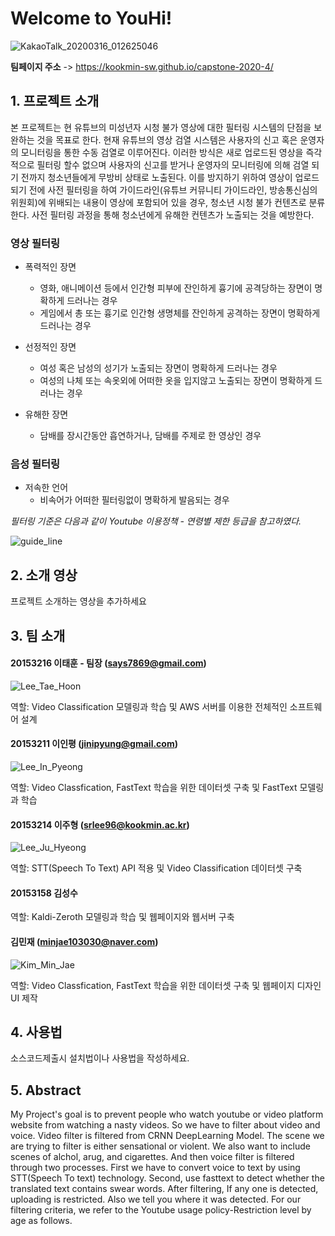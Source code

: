 
# Welcome to YouHi! 


![KakaoTalk_20200316_012625046](https://user-images.githubusercontent.com/43363576/76705711-435f6e80-6725-11ea-92ca-9860ca88fb0a.png)


**팀페이지 주소** -> https://kookmin-sw.github.io/capstone-2020-4/

## 1. 프로젝트 소개

본 프로젝트는 현 유튜브의 미성년자 시청 불가 영상에 대한 필터링 시스템의 단점을 보완하는 것을 목표로 한다. 현재 유튜브의 영상 검열 시스템은 사용자의 신고 혹은 운영자의 모니터링을 통한 수동 검열로 이루어진다. 이러한 방식은 새로 업로드된 영상을 즉각적으로 필터링 할수 없으며 사용자의 신고를 받거나 운영자의 모니터링에 의해 검열 되기 전까지 청소년들에게 무방비 상태로 노출된다. 이를 방지하기 위하여 영상이 업로드되기 전에 사전 필터링을 하여 가이드라인(유튜브 커뮤니티 가이드라인, 방송통신심의위원회)에 위배되는 내용이 영상에 포함되어 있을 경우, 청소년 시청 불가 컨텐츠로 분류한다. 사전 필터링 과정을 통해 청소년에게 유해한 컨텐츠가 노출되는 것을 예방한다.  

### 영상 필터링
* 폭력적인 장면
   * 영화, 애니메이션 등에서 인간형 피부에 잔인하게 흉기에 공격당하는 장면이 명확하게 드러나는 경우 
   * 게임에서 총 또는 흉기로 인간형 생명체를 잔인하게 공격하는 장면이 명확하게 드러나는 경우

* 선정적인 장면
   * 여성 혹은 남성의 성기가 노출되는 장면이 명확하게 드러나는 경우
   * 여성의 나체 또는 속옷외에 어떠한 옷을 입지않고 노출되는 장면이 명확하게 드러나는 경우
   
* 유해한 장면
   * 담배를 장시간동안 흡연하거나, 담배를 주제로 한 영상인 경우
   
### 음성 필터링
* 저속한 언어
   * 비속어가 어떠한 필터링없이 명확하게 발음되는 경우      

_필터링 기준은 다음과 같이 Youtube 이용정책 - 연령별 제한 등급을 참고하였다._   

![guide_line](https://user-images.githubusercontent.com/43363576/76705513-de574900-6723-11ea-89ee-8fc098de78bb.png)

## 2. 소개 영상

프로젝트 소개하는 영상을 추가하세요

## 3. 팀 소개

   #### 20153216 이태훈 - 팀장 (says7869@gmail.com)  

   ![Lee_Tae_Hoon](https://user-images.githubusercontent.com/43363576/76700751-f025f580-66fd-11ea-800f-beb32b98a1d9.jpg)
   
   역할: Video Classification 모델링과 학습 및 AWS 서버를 이용한 전체적인 소프트웨어 설계

   #### 20153211 이인평 (jinipyung@gmail.com) 

   ![Lee_In_Pyeong](https://user-images.githubusercontent.com/43363576/76700753-f0be8c00-66fd-11ea-8d2c-e914ac913b4f.jpg)

   역할: Video Classfication, FastText 학습을 위한 데이터셋 구축 및 FastText 모델링과 학습

   #### 20153214 이주형 (srlee96@kookmin.ac.kr) 

   ![Lee_Ju_Hyeong](https://user-images.githubusercontent.com/43363576/76700749-eef4c880-66fd-11ea-9b6e-71b7a2d99c96.jpg)

   역할: STT(Speech To Text) API 적용 및 Video Classification 데이터셋 구축

   #### 20153158 김성수

   역할: Kaldi-Zeroth 모델링과 학습 및 웹페이지와 웹서버 구축

   #### 김민재 (minjae103030@naver.com)

   ![Kim_Min_Jae](https://user-images.githubusercontent.com/43363576/76700752-f025f580-66fd-11ea-9a67-8fd9e8231f06.jpg)

   역할: Video Classfication, FastText 학습을 위한 데이터셋 구축 및 웹페이지 디자인 UI 제작

## 4. 사용법

소스코드제출시 설치법이나 사용법을 작성하세요.

## 5. Abstract

My Project's goal is to prevent people who watch youtube or video platform website from watching a nasty videos. So we have to filter about video and voice. Video filter is filtered from CRNN DeepLearning Model. The scene we are trying to filter is either sensational or violent. We also want to include scenes of alchol, arug, and cigarettes. And then voice filter  is filtered through two processes. First we have to convert voice to text by using STT(Speech To text) technology. Second, use fasttext to detect whether the translated text contains swear words. After filtering, If any one is detected, uploading is restricted. Also we tell you where it was detected. 
For our filtering criteria, we refer to the Youtube usage policy-Restriction level by age as follows.
